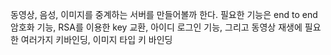 동영상, 음성, 이미지를 중계하는 서버를 만들어볼까 한다. 필요한 기능은 end to end 암호화 기능, RSA를 이용한 key 교환, 아이디 로그인 기능, 그리고 동영상 재생에 필요한 여러가지 키바인딩, 이미지 타입 키 바인딩